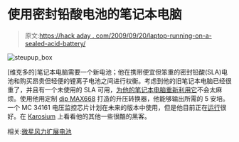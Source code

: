 # 使用密封铅酸电池的笔记本电脑

> 原文:[https://hack aday . com/2009/09/20/laptop-running-on-a-sealed-acid-battery/](https://hackaday.com/2009/09/20/laptop-running-on-a-sealed-lead-acid-battery/)

![steupup_box](../Images/5c427b338a6e2e719f3686949dc50f58.png "steupup_box")

[维克多的]笔记本电脑需要一个新电池；他在携带便宜但笨重的密封铅酸(SLA)电池和购买昂贵但轻便的锂离子电池之间进行权衡。考虑到他的旧笔记本电脑已经很重了，并且有一个未使用的 SLA 可用，[为他的笔记本电脑重新利用它](http://www.karosium.com/2009/09/running-laptop-off-single-lead-acid.html)不会太麻烦。使用他用定制 [dip MAX668](http://www.karosium.com/2009/09/umax-to-dip-adapter.html) 打造的升压转换器，他能够输出所需的 5 安培。一个 MC 34161 电压监控芯片计划在未来的版本中使用，但是他目前正在[运行](http://www.viddler.com/explore/karosa/videos/2/)很好。在 [Karosium](http://www.karosium.com/search?updated-min=2009-01-01T00%3A00%3A00-08%3A00&updated-max=2010-01-01T00%3A00%3A00-08%3A00&max-results=12) 上看看他的其他一些很酷的黑客。

相关:[微星风力扩展电池](http://hackaday.com/2008/08/01/msi-wind-extended-battery/)
